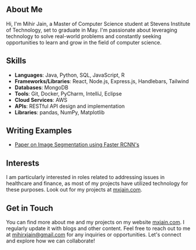 ## About Me
Hi, I'm Mihir Jain, a Master of Computer Science student at Stevens Institute of Technology, set to graduate in May. I'm passionate about leveraging technology to solve real-world problems and constantly seeking opportunities to learn and grow in the field of computer science.

## Skills
- **Languages**: Java, Python, SQL, JavaScript, R
- **Frameworks/Libraries**: React, Node.js, Express.js, Handlebars, Tailwind
- **Databases**: MongoDB
- **Tools**: Git, Docker, PyCharm, IntelliJ, Eclipse
- **Cloud Services**: AWS
- **APIs**: RESTful API design and implementation
- **Libraries**: pandas, NumPy, Matplotlib

## Writing Examples
- [Paper on Image Segmentation using Faster RCNN's](https://drive.google.com/file/d/1xMrQ7Ppx17mj8fDsNLVnyz1rkLJhhc6V/view)

## Interests
I am particularly interested in roles related to addressing issues in healthcare and finance, as most of my projects have utilized technology for these purposes. Look out for my projects at [mxjain.com](http://mxjain.com/works).

## Get in Touch
You can find more about me and my projects on my website [mxjain.com](http://mxjain.com). I regularly update it with blogs and other content. Feel free to reach out to me at [mihirxjain@gmail.com](mailto:mihirxjain@gmail.com) for any inquiries or opportunities. Let's connect and explore how we can collaborate!
